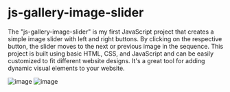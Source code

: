 # js-gallery-image-slider

The "js-gallery-image-slider" is my first JavaScript project that creates a simple image slider with left and right buttons. By clicking on the respective button, the slider moves to the next or previous image in the sequence. This project is built using basic HTML, CSS, and JavaScript and can be easily customized to fit different website designs. It's a great tool for adding dynamic visual elements to your website.

![image](https://user-images.githubusercontent.com/130406848/231013394-17d1527e-be0c-48e7-b9b1-5c97d8359dc2.png)
![image](https://user-images.githubusercontent.com/130406848/231013453-ca60c6c8-7827-4798-8183-2c0bc0781d9c.png)
